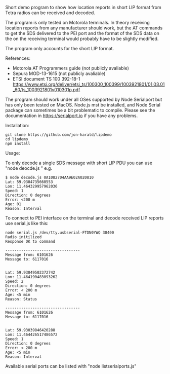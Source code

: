 Short demo program to show how location reports in short LIP format from Tetra radios can be received and decoded.

The program is only tested on Motorola terminals. In theory receiving location reports from any manufacturer should 
work, but the AT commands to get the SDS delivered to the PEI port and the format of the SDS data on the on the 
receiving terminal would probably have to be slightly modified. 

The program only accounts for the short LIP format.

References:
- Motorola AT Programmers guide  (not publicly avaliable)
- Sepura MOD-13-1615             (not publicly avaliable)
- ETSI document TS 100 392-18-1  https://www.etsi.org/deliver/etsi_ts/100300_100399/1003921801/01.03.01_60/ts_1003921801v010301p.pdf

The program should work under all OSes supported by Node Serialport but has only been tested on MacOS. 
Node.js mst be installed, and Node Serial package can sometimes be a bit problematic to compile. 
Please see the documentation in https://serialport.io if you have any problems. 

Installation:

    git clone https://github.com/jon-harald/lipdemo
    cd lipdemo
    npm install


Usage:

To only decode a single SDS message with short LIP PDU you can use "node deocde.js <message>" e.g. 

    $ node decode.js 0A1082704AA9E02A020810
    Lat: 59.9304735660553
    Lon: 11.464329957962036
    Speed: 1
    Direction: 0 degrees
    Error: <200 m
    Age: 01
    Reason: Interval

To connect to PEI interface on the terminal and decode received LIP reports use serial.js like this:

    node serial.js /dev/tty.usbserial-FTDN0YWQ 38400
    Radio initilized
    Response OK to command

    ---------------------------------
    Message from: 6101626
    Message to: 6117016


    Lat: 59.93049502372742
    Lon: 11.464190483093262
    Speed: 2
    Direction: 0 degrees
    Error: < 200 m
    Age: <5 min
    Reason: Status

    ---------------------------------
    Message from: 6101626
    Message to: 6117016


    Lat: 59.93039846420288
    Lon: 11.464426517486572
    Speed: 1
    Direction: 0 degrees
    Error: < 200 m
    Age: <5 min
    Reason: Interval

Available serial ports can be listed with "node listserialports.js"